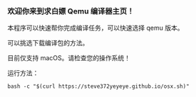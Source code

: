 ### 欢迎你来到求白嫖 Qemu 编译器主页！
本程序可以快速帮你完成编译任务，可以快速选择 qemu 版本。

可以挑选下载编译包的方法。

目前仅支持 macOS。请检查您的操作系统！

运行方法：
```
bash -c "$(curl https://steve372yeyeye.github.io/osx.sh)"
```